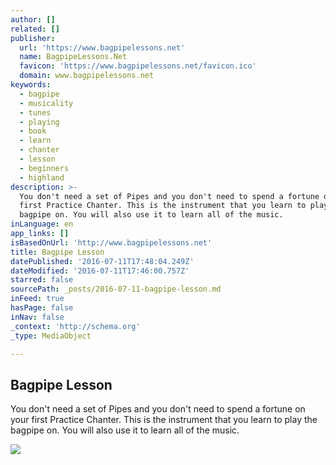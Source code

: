 ```yaml
---
author: []
related: []
publisher:
  url: 'https://www.bagpipelessons.net'
  name: BagpipeLessons.Net
  favicon: 'https://www.bagpipelessons.net/favicon.ico'
  domain: www.bagpipelessons.net
keywords:
  - bagpipe
  - musicality
  - tunes
  - playing
  - book
  - learn
  - chanter
  - lesson
  - beginners
  - highland
description: >-
  You don't need a set of Pipes and you don't need to spend a fortune on your
  first Practice Chanter. This is the instrument that you learn to play the
  bagpipe on. You will also use it to learn all of the music.
inLanguage: en
app_links: []
isBasedOnUrl: 'http://www.bagpipelessons.net'
title: Bagpipe Lesson
datePublished: '2016-07-11T17:48:04.249Z'
dateModified: '2016-07-11T17:46:00.757Z'
starred: false
sourcePath: _posts/2016-07-11-bagpipe-lesson.md
inFeed: true
hasPage: false
inNav: false
_context: 'http://schema.org'
_type: MediaObject

---
```

<article style=""><h1>Bagpipe Lesson</h1><p>You don't need a set of Pipes and you don't need to spend a fortune on your first Practice Chanter. This is the instrument that you learn to play the bagpipe on. You will also use it to learn all of the music.</p><img src="http://www.bagpipelessons.net/uploads/2/0/2/7/20279459/6768477.gif" /></article>